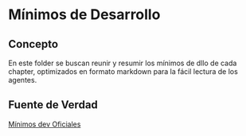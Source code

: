 # Mínimos de Desarrollo

## Concepto

En este folder se buscan reunir y resumir los mínimos de dllo de cada chapter, optimizados en formato markdown para la fácil lectura de los agentes.

## Fuente de Verdad

[Mínimos dev Oficiales](https://docs.google.com/spreadsheets/d/1N7XEZkBshKJe9uNVgmaTwwCEKOjAU1XAYg5ofiWl2Uw/edit?gid=662975897#gid=662975897)

